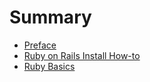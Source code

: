 # Summary

* [Preface](preface.md)
* [Ruby on Rails Install How-to](chapter1-installing.md)
* [Ruby Basics](chapter2-ruby-basics.md)
